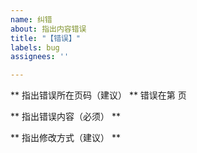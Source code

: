 ```yaml
---
name: 纠错
about: 指出内容错误
title: "【错误】"
labels: bug
assignees: ''

---
```


** 指出错误所在页码（建议） **
错误在第 页

** 指出错误内容（必须） **

** 指出修改方式（建议） **
